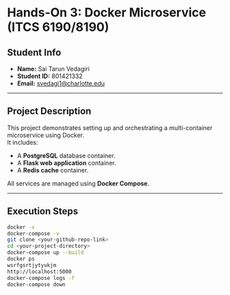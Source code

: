 # Hands-On 3: Docker Microservice (ITCS 6190/8190)

## Student Info
- **Name:** Sai Tarun Vedagiri  
- **Student ID:** 801421332  
- **Email:** svedagi1@charlotte.edu  

---

## Project Description
This project demonstrates setting up and orchestrating a multi-container microservice using Docker.  
It includes:
- A **PostgreSQL** database container.
- A **Flask web application** container.
- A **Redis cache** container.

All services are managed using **Docker Compose**.

---

## Execution Steps




```bash
docker -v
docker-compose -v
git clone <your-github-repo-link>
cd <your-project-directory>
docker-compose up --build
docker ps
wsrfgsrtjytyukjm
http://localhost:5000
docker-compose logs -f
docker-compose down
